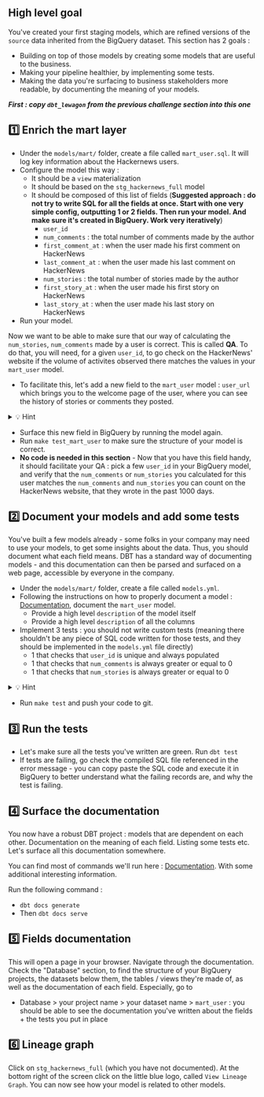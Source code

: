 ## High level goal

You've created your first staging models, which are refined versions of the `source` data inherited from the BigQuery dataset. This section has 2 goals :
- Building on top of those models by creating some models that are useful to the business.
- Making your pipeline healthier, by implementing some tests.
- Making the data you're surfacing to business stakeholders more readable, by documenting the meaning of your models.


**_First : copy `dbt_lewagon` from the previous challenge section into this one_**

## 1️⃣ Enrich the mart layer

- Under the `models/mart/` folder, create a file called `mart_user.sql`. It will log key information about the Hackernews users.
- Configure the model this way :
  - It should be a `view` materialization
  - It should be based on the `stg_hackernews_full` model
  - It should be composed of this list of fields (**Suggested approach : do not try to write SQL for all the fields at once. Start with one very simple config, outputting 1 or 2 fields. Then run your model. And make sure it's created in BigQuery. Work very iteratively**)
    - `user_id`
    - `num_comments` : the total number of comments made by the author
    - `first_comment_at` : when the user made his first comment on HackerNews
    - `last_comment_at` :  when the user made his last comment on HackerNews
    - `num_stories` :  the total number of stories made by the author
    - `first_story_at` :  when the user made his first story on HackerNews
    - `last_story_at` : when the user made his last story on HackerNews
- Run your model.

Now we want to be able to make sure that our way of calculating the `num_stories`, `num_comments` made by a user is correct. This is called **QA**. To do that, you will need, for a given `user_id`, to go check on the HackerNews' website if the volume of activites observed there matches the values in your `mart_user` model.

- To facilitate this, let's add a new field to the `mart_user` model : `user_url` which brings you to the welcome page of the user, where you can see the history of stories or comments they posted.
<details>
<summary markdown='span'>💡 Hint</summary>
  This URL looks something like this : `https://news.ycombinator.com/user?id=`
</details>

- Surface this new field in BigQuery by running the model again.
- Run `make test_mart_user` to make sure the structure of your model is correct.
- **No code is needed in this section** - Now that you have this field handy, it should facilitate your QA : pick a few `user_id` in your BigQuery model, and verify that the `num_comments` or `num_stories` you calculated for this user matches the `num_comments` and `num_stories` you can count on the HackerNews website, that they wrote in the past 1000 days.

## 2️⃣ Document your models and add some tests

You've built a few models already - some folks in your company may need to use your models, to get some insights about the data. Thus, you should document what each field means. DBT has a standard way of documenting models - and this documentation can then be parsed and surfaced on a web page, accessible by everyone in the company.

- Under the  `models/mart/` folder, create a file called `models.yml`.
- Following the instructions on how to properly document a model : [Documentation](https://docs.getdbt.com/docs/building-a-dbt-project/documentation), document the `mart_user` model.
  - Provide a high level `description` of the model itself
  - Provide a high level `description` of all the columns
- Implement 3 tests : you should not write custom tests (meaning there shouldn't be any piece of SQL code written for those tests, and they should be implemented in the `models.yml` file directly)
  - 1 that checks that `user_id` is unique and always populated
  - 1 that checks that `num_comments` is always greater or equal to 0
  - 1 that checks that `num_stories` is always greater or equal to 0

<details>
<summary markdown='span'>💡 Hint</summary>
  For the "always greater or equal to 0", have a look around on the internet. You will need to install a DBT package that enables you to very simply configure this type of test: [dbt_utils](https://hub.getdbt.com/dbt-labs/dbt_utils/0.8.6/). Install the 0.8.6 version. You'll need to create a `packages.yml` file at the same level as the `dbt_project.yml` file.
</details>

- Run `make test` and push your code to git.


## 3️⃣ Run the tests

- Let's make sure all the tests you've written are green. Run `dbt test`
- If tests are failing, go check the compiled SQL file referenced in the error message - you can copy paste the SQL code and execute it in BigQuery to better understand what the failing records are, and why the test is failing.


## 4️⃣ Surface the documentation

You now have a robust DBT project : models that are dependent on each other. Documentation on the meaning of each field. Listing some tests etc. Let's surface all this documentation somewhere.

You can find most of commands we'll run here : [Documentation](https://docs.getdbt.com/reference/commands/cmd-docs). With some additional interesting information.

Run the following command :

- `dbt docs generate`
- Then `dbt docs serve`

## 5️⃣ Fields documentation

This will open a page in your browser. Navigate through the documentation. Check the "Database" section, to find the structure of your BigQuery projects, the datasets below them, the tables / views they're made of, as well as the documentation of each field. Especially, go to
- Database > your project name > your dataset name > `mart_user` : you should be able to see the documentation you've written about the fields + the tests you put in place


## 6️⃣ Lineage graph

Click on `stg_hackernews_full` (which you have not documented). At the bottom right of the screen click on the little blue logo, called `View Lineage Graph`. You can now see how your model is related to other models.

